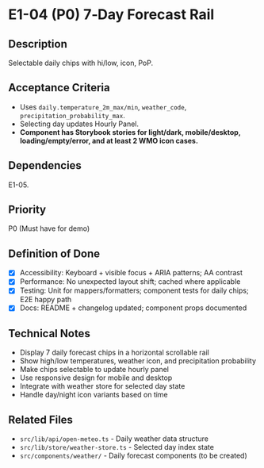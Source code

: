 # E1-04 (P0) 7‑Day Forecast Rail

## Description
Selectable daily chips with hi/low, icon, PoP.

## Acceptance Criteria

* Uses `daily.temperature_2m_max/min`, `weather_code`, `precipitation_probability_max`.
* Selecting day updates Hourly Panel.
* **Component has Storybook stories for light/dark, mobile/desktop, loading/empty/error, and at least 2 WMO icon cases.**

## Dependencies
E1-05.

## Priority
P0 (Must have for demo)

## Definition of Done
- [x] Accessibility: Keyboard + visible focus + ARIA patterns; AA contrast
- [x] Performance: No unexpected layout shift; cached where applicable
- [x] Testing: Unit for mappers/formatters; component tests for daily chips; E2E happy path
- [x] Docs: README + changelog updated; component props documented

## Technical Notes
- Display 7 daily forecast chips in a horizontal scrollable rail
- Show high/low temperatures, weather icon, and precipitation probability
- Make chips selectable to update hourly panel
- Use responsive design for mobile and desktop
- Integrate with weather store for selected day state
- Handle day/night icon variants based on time

## Related Files
- `src/lib/api/open-meteo.ts` - Daily weather data structure
- `src/lib/store/weather-store.ts` - Selected day index state
- `src/components/weather/` - Daily forecast components (to be created)
